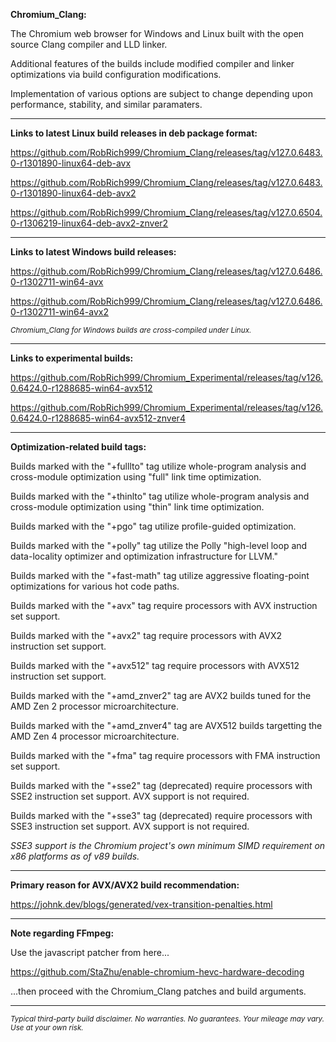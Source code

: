**Chromium_Clang:**

The Chromium web browser for Windows and Linux built with the open source Clang compiler and LLD linker.

Additional features of the builds include modified compiler and linker optimizations via build configuration modifications.

Implementation of various options are subject to change depending upon performance, stability, and similar paramaters.

****

**Links to latest Linux build releases in deb package format:**

https://github.com/RobRich999/Chromium_Clang/releases/tag/v127.0.6483.0-r1301890-linux64-deb-avx

https://github.com/RobRich999/Chromium_Clang/releases/tag/v127.0.6483.0-r1301890-linux64-deb-avx2

https://github.com/RobRich999/Chromium_Clang/releases/tag/v127.0.6504.0-r1306219-linux64-deb-avx2-znver2

****

**Links to latest Windows build releases:**

https://github.com/RobRich999/Chromium_Clang/releases/tag/v127.0.6486.0-r1302711-win64-avx

https://github.com/RobRich999/Chromium_Clang/releases/tag/v127.0.6486.0-r1302711-win64-avx2

<sub>*Chromium_Clang for Windows builds are cross-compiled under Linux.*</sub>

****

**Links to experimental builds:**

https://github.com/RobRich999/Chromium_Experimental/releases/tag/v126.0.6424.0-r1288685-win64-avx512

https://github.com/RobRich999/Chromium_Experimental/releases/tag/v126.0.6424.0-r1288685-win64-avx512-znver4

****

**Optimization-related build tags:**

Builds marked with the "+fulllto" tag utilize whole-program analysis and cross-module optimization using "full" link time optimization.

Builds marked with the "+thinlto" tag utilize whole-program analysis and cross-module optimization using "thin" link time optimization.

Builds marked with the "+pgo" tag utilize profile-guided optimization.

Builds marked with the "+polly" tag utilize the Polly "high-level loop and data-locality optimizer and optimization infrastructure for LLVM."

Builds marked with the "+fast-math" tag utilize aggressive floating-point optimizations for various hot code paths.

Builds marked with the "+avx" tag require processors with AVX instruction set support.

Builds marked with the "+avx2" tag require processors with AVX2 instruction set support.

Builds marked with the "+avx512" tag require processors with AVX512 instruction set support.

Builds marked with the "+amd_znver2" tag are AVX2 builds tuned for the AMD Zen 2 processor microarchitecture.

Builds marked with the "+amd_znver4" tag are AVX512 builds targetting the AMD Zen 4 processor microarchitecture.

Builds marked with the "+fma" tag require processors with FMA instruction set support.

Builds marked with the "+sse2" tag (deprecated) require processors with SSE2 instruction set support. AVX support is not required.

Builds marked with the "+sse3" tag (deprecated) require processors with SSE3 instruction set support. AVX support is not required.

*SSE3 support is the Chromium project's own minimum SIMD requirement on x86 platforms as of v89 builds.*

****

**Primary reason for AVX/AVX2 build recommendation:**

https://johnk.dev/blogs/generated/vex-transition-penalties.html


****

**Note regarding FFmpeg:**

Use the javascript patcher from here...

https://github.com/StaZhu/enable-chromium-hevc-hardware-decoding

...then proceed with the Chromium_Clang patches and build arguments.

****

<sub>*Typical third-party build disclaimer. No warranties. No guarantees. Your mileage may vary. Use at your own risk.*</sub>
